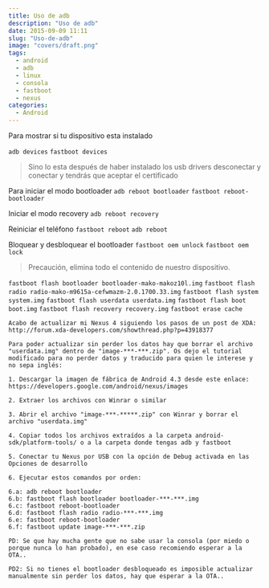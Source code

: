 ```yaml
---
title: Uso de adb
description: "Uso de adb"
date: 2015-09-09 11:11
slug: "Uso-de-adb"
image: "covers/draft.png"
tags:
  - android
  - adb
  - linux
  - consola
  - fastboot
  - nexus
categories:
  - Android
---
```


Para mostrar si tu dispositivo esta instalado

`adb devices`
`fastboot devices`

> Sino lo esta después de haber instalado los usb drivers desconectar y conectar y tendrás que aceptar el certificado

Para iniciar el modo bootloader
`adb reboot bootloader`
`fastboot reboot-bootloader`


Iniciar el modo recovery
`adb reboot recovery`

Reiniciar el teléfono
`fastboot reboot`
`adb reboot`

Bloquear y desbloquear el bootloader
`fastboot oem unlock`
`fastboot oem lock`
> Precaución, elimina todo el contenido de nuestro dispositivo.


`fastboot flash bootloader bootloader-mako-makoz10l.img`
`fastboot flash radio radio-mako-m9615a-cefwmazm-2.0.1700.33.img`
`fastboot flash system system.img`
`fastboot flash userdata userdata.img`
`fastboot flash boot boot.img`
`fastboot flash recovery recovery.img`
`fastboot erase cache`



```
Acabo de actualizar mi Nexus 4 siguiendo los pasos de un post de XDA:
http://forum.xda-developers.com/showthread.php?p=43918377

Para poder actualizar sin perder los datos hay que borrar el archivo "userdata.img" dentro de "image-***-***.zip". Os dejo el tutorial modificado para no perder datos y traducido para quien le interese y no sepa inglés:

1. Descargar la imagen de fábrica de Android 4.3 desde este enlace:
https://developers.google.com/android/nexus/images

2. Extraer los archivos con Winrar o similar

3. Abrir el archivo "image-***-*****.zip" con Winrar y borrar el archivo "userdata.img"

4. Copiar todos los archivos extraídos a la carpeta android-sdk/platform-tools/ o a la carpeta donde tengas adb y fastboot

5. Conectar tu Nexus por USB con la opción de Debug activada en las Opciones de desarrollo

6. Ejecutar estos comandos por orden:

6.a: adb reboot bootloader
6.b: fastboot flash bootloader bootloader-***-***.img
6.c: fastboot reboot-bootloader
6.d: fastboot flash radio radio-***-***.img
6.e: fastboot reboot-bootloader
6.f: fastboot update image-***-***.zip

PD: Se que hay mucha gente que no sabe usar la consola (por miedo o porque nunca lo han probado), en ese caso recomiendo esperar a la OTA..

PD2: Si no tienes el bootloader desbloqueado es imposible actualizar manualmente sin perder los datos, hay que esperar a la OTA..
```
